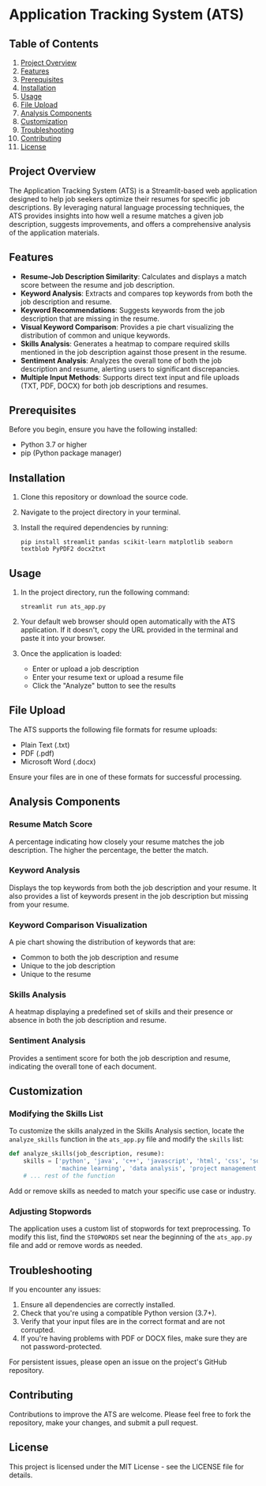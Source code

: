 # Application Tracking System (ATS)

## Table of Contents

1. [Project Overview](#project-overview)
2. [Features](#features)
3. [Prerequisites](#prerequisites)
4. [Installation](#installation)
5. [Usage](#usage)
6. [File Upload](#file-upload)
7. [Analysis Components](#analysis-components)
8. [Customization](#customization)
9. [Troubleshooting](#troubleshooting)
10. [Contributing](#contributing)
11. [License](#license)

## Project Overview

The Application Tracking System (ATS) is a Streamlit-based web application designed to help job seekers optimize their resumes for specific job descriptions. By leveraging natural language processing techniques, the ATS provides insights into how well a resume matches a given job description, suggests improvements, and offers a comprehensive analysis of the application materials.

## Features

- **Resume-Job Description Similarity**: Calculates and displays a match score between the resume and job description.
- **Keyword Analysis**: Extracts and compares top keywords from both the job description and resume.
- **Keyword Recommendations**: Suggests keywords from the job description that are missing in the resume.
- **Visual Keyword Comparison**: Provides a pie chart visualizing the distribution of common and unique keywords.
- **Skills Analysis**: Generates a heatmap to compare required skills mentioned in the job description against those present in the resume.
- **Sentiment Analysis**: Analyzes the overall tone of both the job description and resume, alerting users to significant discrepancies.
- **Multiple Input Methods**: Supports direct text input and file uploads (TXT, PDF, DOCX) for both job descriptions and resumes.

## Prerequisites

Before you begin, ensure you have the following installed:

- Python 3.7 or higher
- pip (Python package manager)

## Installation

1. Clone this repository or download the source code.

2. Navigate to the project directory in your terminal.

3. Install the required dependencies by running:

   ```
   pip install streamlit pandas scikit-learn matplotlib seaborn textblob PyPDF2 docx2txt
   ```

## Usage

1. In the project directory, run the following command:

   ```
   streamlit run ats_app.py
   ```

2. Your default web browser should open automatically with the ATS application. If it doesn't, copy the URL provided in the terminal and paste it into your browser.

3. Once the application is loaded:
   - Enter or upload a job description
   - Enter your resume text or upload a resume file
   - Click the "Analyze" button to see the results

## File Upload

The ATS supports the following file formats for resume uploads:

- Plain Text (.txt)
- PDF (.pdf)
- Microsoft Word (.docx)

Ensure your files are in one of these formats for successful processing.

## Analysis Components

### Resume Match Score

A percentage indicating how closely your resume matches the job description. The higher the percentage, the better the match.

### Keyword Analysis

Displays the top keywords from both the job description and your resume. It also provides a list of keywords present in the job description but missing from your resume.

### Keyword Comparison Visualization

A pie chart showing the distribution of keywords that are:

- Common to both the job description and resume
- Unique to the job description
- Unique to the resume

### Skills Analysis

A heatmap displaying a predefined set of skills and their presence or absence in both the job description and resume.

### Sentiment Analysis

Provides a sentiment score for both the job description and resume, indicating the overall tone of each document.

## Customization

### Modifying the Skills List

To customize the skills analyzed in the Skills Analysis section, locate the `analyze_skills` function in the `ats_app.py` file and modify the `skills` list:

```python
def analyze_skills(job_description, resume):
    skills = ['python', 'java', 'c++', 'javascript', 'html', 'css', 'sql', 'react', 'angular', 'node.js',
              'machine learning', 'data analysis', 'project management', 'agile', 'scrum']
    # ... rest of the function
```

Add or remove skills as needed to match your specific use case or industry.

### Adjusting Stopwords

The application uses a custom list of stopwords for text preprocessing. To modify this list, find the `STOPWORDS` set near the beginning of the `ats_app.py` file and add or remove words as needed.

## Troubleshooting

If you encounter any issues:

1. Ensure all dependencies are correctly installed.
2. Check that you're using a compatible Python version (3.7+).
3. Verify that your input files are in the correct format and are not corrupted.
4. If you're having problems with PDF or DOCX files, make sure they are not password-protected.

For persistent issues, please open an issue on the project's GitHub repository.

## Contributing

Contributions to improve the ATS are welcome. Please feel free to fork the repository, make your changes, and submit a pull request.

## License

This project is licensed under the MIT License - see the LICENSE file for details.
